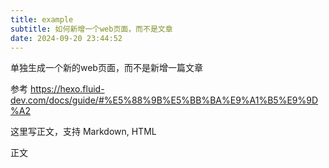 ```yaml
---
title: example
subtitle: 如何新增一个web页面，而不是文章
date: 2024-09-20 23:44:52
---
```


单独生成一个新的web页面，而不是新增一篇文章

参考 https://hexo.fluid-dev.com/docs/guide/#%E5%88%9B%E5%BB%BA%E9%A1%B5%E9%9D%A2

这里写正文，支持 Markdown, HTML

<div class="markdown-body">
正文
</div>


